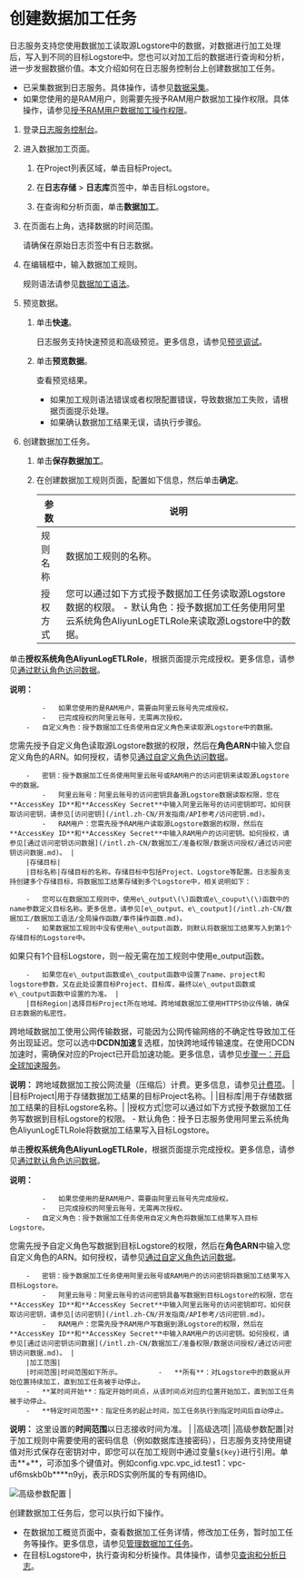 # 创建数据加工任务

日志服务支持您使用数据加工读取源Logstore中的数据，对数据进行加工处理后，写入到不同的目标Logstore中。您也可以对加工后的数据进行查询和分析，进一步发掘数据价值。本文介绍如何在日志服务控制台上创建数据加工任务。

-   已采集数据到日志服务。具体操作，请参见[数据采集](/intl.zh-CN/数据采集/数据采集概述.md)。
-   如果您使用的是RAM用户，则需要先授予RAM用户数据加工操作权限。具体操作，请参见[授予RAM用户数据加工操作权限](/intl.zh-CN/数据加工/准备权限/授予RAM用户数据加工操作权限.md)。

1.  登录[日志服务控制台](https://sls.console.aliyun.com)。

2.  进入数据加工页面。

    1.  在Project列表区域，单击目标Project。

    2.  在**日志存储** \> **日志库**页签中，单击目标Logstore。

    3.  在查询和分析页面，单击**数据加工**。

3.  在页面右上角，选择数据的时间范围。

    请确保在原始日志页签中有日志数据。

4.  在编辑框中，输入数据加工规则。

    规则语法请参见[数据加工语法](/intl.zh-CN/数据加工/数据加工语法/语言简介.md)。

5.  预览数据。

    1.  单击**快速**。

        日志服务支持快速预览和高级预览。更多信息，请参见[预览调试](/intl.zh-CN/数据加工/预览调试.md)。

    2.  单击**预览数据**。

        查看预览结果。

        -   如果加工规则语法错误或者权限配置错误，导致数据加工失败，请根据页面提示处理。
        -   如果确认数据加工结果无误，请执行步骤[6](#step_snp_zml_13r)。
6.  创建数据加工任务。

    1.  单击**保存数据加工**。

    2.  在创建数据加工规则页面，配置如下信息，然后单击**确定**。

        |参数|说明|
        |--|--|
        |规则名称|数据加工规则的名称。|
        |授权方式|您可以通过如下方式授予数据加工任务读取源Logstore数据的权限。        -   默认角色：授予数据加工任务使用阿里云系统角色AliyunLogETLRole来读取源Logstore中的数据。

单击**授权系统角色AliyunLogETLRole**，根据页面提示完成授权。更多信息，请参见[通过默认角色访问数据](/intl.zh-CN/数据加工/准备权限/数据访问授权/通过默认角色访问数据.md)。

**说明：**

            -   如果您使用的是RAM用户，需要由阿里云账号先完成授权。
            -   已完成授权的阿里云账号，无需再次授权。
        -   自定义角色：授予数据加工任务使用自定义角色来读取源Logstore中的数据。

您需先授予自定义角色读取源Logstore数据的权限，然后在**角色ARN**中输入您自定义角色的ARN。如何授权，请参见[通过自定义角色访问数据](/intl.zh-CN/数据加工/准备权限/数据访问授权/通过自定义角色访问数据.md)。

        -   密钥：授予数据加工任务使用阿里云账号或RAM用户的访问密钥来读取源Logstore中的数据。
            -   阿里云账号：阿里云账号的访问密钥具备源Logstore数据读取权限，您在**AccessKey ID**和**AccessKey Secret**中输入阿里云账号的访问密钥即可。如何获取访问密钥，请参见[访问密钥](/intl.zh-CN/开发指南/API参考/访问密钥.md)。
            -   RAM用户：您需先授予RAM用户读取源Logstore数据的权限，然后在**AccessKey ID**和**AccessKey Secret**中输入RAM用户的访问密钥。如何授权，请参见[通过访问密钥访问数据](/intl.zh-CN/数据加工/准备权限/数据访问授权/通过访问密钥访问数据.md)。 |
        |存储目标|
        |目标名称|存储目标的名称。存储目标中包括Project、Logstore等配置。日志服务支持创建多个存储目标，将数据加工结果存储到多个Logstore中，相关说明如下：

        -   您可以在数据加工规则中，使用e\_output\(\)函数或e\_couput\(\)函数中的name参数定义目标名称。更多信息，请参见[e\_output、e\_coutput](/intl.zh-CN/数据加工/数据加工语法/全局操作函数/事件操作函数.md)。
        -   如果数据加工规则中没有使用e\_output函数，则默认将数据加工结果写入到第1个存储目标的Logstore中。

如果只有1个目标Logstore，则一般无需在加工规则中使用e\_output函数。

        -   如果您在e\_output函数或e\_coutput函数中设置了name、project和logstore参数，又在此处设置目标Project、目标库，最终以e\_output函数或e\_coutput函数中设置的为准。 |
        |目标Region|选择目标Project所在地域。跨地域数据加工使用HTTPS协议传输，确保日志数据的私密性。

跨地域数据加工使用公网传输数据，可能因为公网传输网络的不确定性导致加工任务出现延迟。您可以选中**DCDN加速**复选框，加快跨地域传输速度。在使用DCDN加速时，需确保对应的Project已开启加速功能。更多信息，请参见[步骤一：开启全球加速服务](/intl.zh-CN/数据采集/采集加速/步骤一：开启全球加速服务.md)。

**说明：** 跨地域数据加工按公网流量（压缩后）计费。更多信息，请参见[计费项](/intl.zh-CN/产品计费/计量项和计费项.md)。 |
        |目标Project|用于存储数据加工结果的目标Project名称。|
        |目标库|用于存储数据加工结果的目标Logstore名称。|
        |授权方式|您可以通过如下方式授予数据加工任务写数据到目标Logstore的权限。        -   默认角色：授予日志服务使用阿里云系统角色AliyunLogETLRole将数据加工结果写入目标Logstore。

单击**授权系统角色AliyunLogETLRole**，根据页面提示完成授权。更多信息，请参见[通过默认角色访问数据](/intl.zh-CN/数据加工/准备权限/数据访问授权/通过默认角色访问数据.md)。

**说明：**

            -   如果您使用的是RAM用户，需要由阿里云账号先完成授权。
            -   已完成授权的阿里云账号，无需再次授权。
        -   自定义角色：授予数据加工任务使用自定义角色将数据加工结果写入目标Logstore。

您需先授予自定义角色写数据到目标Logstore的权限，然后在**角色ARN**中输入您自定义角色的ARN。如何授权，请参见[通过自定义角色访问数据](/intl.zh-CN/数据加工/准备权限/数据访问授权/通过自定义角色访问数据.md)。

        -   密钥：授予数据加工任务使用阿里云账号或RAM用户的访问密钥将数据加工结果写入目标Logstore。
            -   阿里云账号：阿里云账号的访问密钥具备写数据到目标Logstore的权限，您在**AccessKey ID**和**AccessKey Secret**中输入阿里云账号的访问密钥即可。如何获取访问密钥，请参见[访问密钥](/intl.zh-CN/开发指南/API参考/访问密钥.md)。
            -   RAM用户：您需先授予RAM用户写数据到源Logstore的权限，然后在**AccessKey ID**和**AccessKey Secret**中输入RAM用户的访问密钥。如何授权，请参见[通过访问密钥访问数据](/intl.zh-CN/数据加工/准备权限/数据访问授权/通过访问密钥访问数据.md)。 |
        |加工范围|
        |时间范围|时间范围如下所示。         -   **所有**：对Logstore中的数据从开始位置持续加工，直到加工任务被手动停止。
        -   **某时间开始**：指定开始时间点，从该时间点对应的位置开始加工，直到加工任务被手动停止。
        -   **特定时间范围**：指定任务的起止时间，加工任务执行到指定时间后自动停止。
**说明：** 这里设置的**时间范围**以日志接收时间为准。 |
        |高级选项|
        |高级参数配置|对于加工规则中需要使用的密码信息（例如数据库连接密码），日志服务支持使用键值对形式保存在密钥对中，即您可以在加工规则中通过变量`${key}`进行引用。单击**+**，可添加多个键值对。例如config.vpc.vpc\_id.test1：vpc-uf6mskb0b\*\*\*\*n9yj，表示RDS实例所属的专有网络ID。

![高级参数配置](https://static-aliyun-doc.oss-accelerate.aliyuncs.com/assets/img/zh-CN/4493246951/p130800.png) |


创建数据加工任务后，您可以执行如下操作。

-   在数据加工概览页面中，查看数据加工任务详情，修改加工任务，暂时加工任务等操作。更多信息，请参见[管理数据加工任务](/intl.zh-CN/数据加工/管理数据加工任务.md)。
-   在目标Logstore中，执行查询和分析操作。具体操作，请参见[查询和分析日志](/intl.zh-CN/查询与分析/查询和分析日志.md)。

